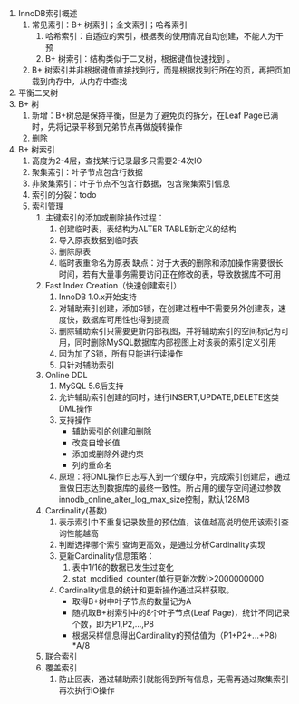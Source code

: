 1. InnoDB索引概述
   1. 常见索引：B+ 树索引；全文索引；哈希索引
      1. 哈希索引：自适应的索引，根据表的使用情况自动创建，不能人为干预
      2. B+ 树索引：结构类似于二叉树，根据键值快速找到 。
   2. B+ 树索引并非根据键值直接找到行，而是根据找到行所在的页，再把页加载到内存中，从内存中查找
2. 平衡二叉树
3. B+ 树 
   1. 新增：B+树总是保持平衡，但是为了避免页的拆分，在Leaf Page已满时，先将记录平移到兄弟节点再做旋转操作
   2. 删除
4. B+ 树索引
   1. 高度为2-4层，查找某行记录最多只需要2-4次IO
   2. 聚集索引：叶子节点包含行数据
   3. 非聚集索引：叶子节点不包含行数据，包含聚集索引信息
   4. 索引的分裂：todo
   5. 索引管理
      1. 主键索引的添加或删除操作过程：
         1. 创建临时表，表结构为ALTER TABLE新定义的结构
         2. 导入原表数据到临时表
         3. 删除原表
         4. 临时表重命名为原表
         缺点：对于大表的删除和添加操作需要很长时间，若有大量事务需要访问正在修改的表，导致数据库不可用
      2. Fast Index Creation（快速创建索引）
         1. InnoDB 1.0.x开始支持
         2. 对辅助索引创建，添加S锁，在创建过程中不需要另外创建表，速度快，数据库可用性也得到提高
         3. 删除辅助索引只需要更新内部视图，并将辅助索引的空间标记为可用，同时删除MySQL数据库内部视图上对该表的索引定义引用
         4. 因为加了S锁，所有只能进行读操作
         5.  只针对辅助索引
      3. Online DDL
         1. MySQL 5.6后支持
         2. 允许辅助索引创建的同时，进行INSERT,UPDATE,DELETE这类DML操作
         3. 支持操作
            - 辅助索引的创建和删除
            - 改变自增长值
            - 添加或删除外键约束
            - 列的重命名
         4. 原理：将DML操作日志写入到一个缓存中，完成索引创建后，通过重做日志达到数据库的最终一致性。所占用的缓存空间通过参数innodb_online_alter_log_max_size控制，默认128MB
      4. Cardinality(基数)
         1. 表示索引中不重复记录数量的预估值，该值越高说明使用该索引查询性能越高
         2. 判断选择哪个索引查询更高效，是通过分析Cardinality实现
         3. 更新Cardinality信息策略：
            1. 表中1/16的数据已发生过变化
            2. stat_modified_counter(单行更新次数)>2000000000
         4. Cardinality信息的统计和更新操作通过采样获取。
            - 取得B+树中叶子节点的数量记为A
            - 随机取B+树索引中的8个叶子节点(Leaf Page)，统计不同记录个数，即为P1,P2,...,P8
            - 根据采样信息得出Cardinality的预估值为（P1+P2+...+P8）*A/8
      5. 联合索引
      6. 覆盖索引
          1. 防止回表，通过辅助索引就能得到所有信息，无需再通过聚集索引再次执行IO操作
